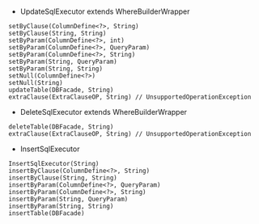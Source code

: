 ####



* UpdateSqlExecutor  extends WhereBuilderWrapper 

```
setByClause(ColumnDefine<?>, String)
setByClause(String, String)
setByParam(ColumnDefine<?>, int)
setByParam(ColumnDefine<?>, QueryParam)
setByParam(ColumnDefine<?>, String)
setByParam(String, QueryParam)
setByParam(String, String)
setNull(ColumnDefine<?>)
setNull(String)
updateTable(DBFacade, String)
extraClause(ExtraClauseOP, String) // UnsupportedOperationException
```

* DeleteSqlExecutor  extends WhereBuilderWrapper 

```
deleteTable(DBFacade, String)
extraClause(ExtraClauseOP, String) // UnsupportedOperationException
```

* InsertSqlExecutor 

```
InsertSqlExecutor(String)
insertByClause(ColumnDefine<?>, String)
insertByClause(String, String)
insertByParam(ColumnDefine<?>, QueryParam)
insertByParam(ColumnDefine<?>, String)
insertByParam(String, QueryParam)
insertByParam(String, String)
insertTable(DBFacade)
```
